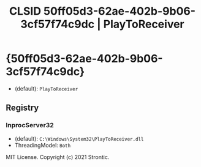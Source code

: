 ﻿---
title: "CLSID 50ff05d3-62ae-402b-9b06-3cf57f74c9dc | PlayToReceiver"
excerpt: What is COM-Object CLSID 50ff05d3-62ae-402b-9b06-3cf57f74c9dc?
---

# {50ff05d3-62ae-402b-9b06-3cf57f74c9dc}

* (default): `PlayToReceiver`

## Registry


### InprocServer32

* (default): `C:\Windows\System32\PlayToReceiver.dll`
* ThreadingModel: `Both`

MIT License. Copyright (c) 2021 Strontic.


